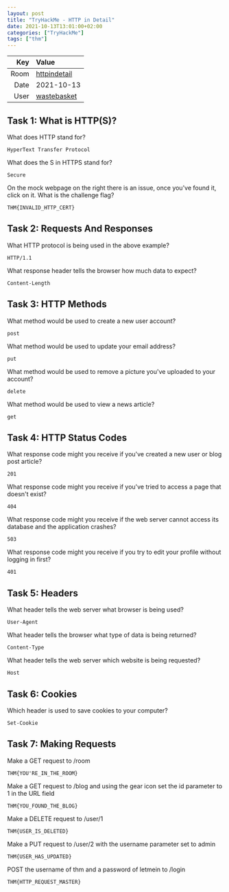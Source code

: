 ```yaml
---
layout: post
title: "TryHackMe - HTTP in Detail"
date: 2021-10-13T13:01:00+02:00
categories: ["TryHackMe"]
tags: ["thm"]
---
```


| Key   | Value
| ----: | :--------
| Room  | [httpindetail](https://tryhackme.com/room/httpindetail)
| Date  | 2021-10-13
| User  | [wastebasket](https://tryhackme.com/p/wastebasket)

## Task 1: What is HTTP(S)? 

What does HTTP stand for?

`HyperText Transfer Protocol`

What does the S in HTTPS stand for?

`Secure`

On the mock webpage on the right there is an issue, once you've found it, click on it. What is the challenge flag?

`THM{INVALID_HTTP_CERT}`

## Task 2: Requests And Responses

What HTTP protocol is being used in the above example?

`HTTP/1.1`

What response header tells the browser how much data to expect?

`Content-Length`

## Task 3: HTTP Methods 

What method would be used to create a new user account?

`post`

What method would be used to update your email address?

`put`

What method would be used to remove a picture you've uploaded to your account?

`delete`

What method would be used to view a news article?

`get`

## Task 4:  HTTP Status Codes 

What response code might you receive if you've created a new user or blog post article?

`201`

What response code might you receive if you've tried to access a page that doesn't exist?

`404`

What response code might you receive if the web server cannot access its database and the application crashes?

`503`

What response code might you receive if you try to edit your profile without logging in first?

`401`

## Task 5: Headers

What header tells the web server what browser is being used?

`User-Agent`

What header tells the browser what type of data is being returned?

`Content-Type`

What header tells the web server which website is being requested?

`Host`

## Task 6: Cookies

Which header is used to save cookies to your computer?

`Set-Cookie`

## Task 7: Making Requests 

Make a GET request to /room

`THM{YOU'RE_IN_THE_ROOM}`

Make a GET request to /blog and using the gear icon set the id parameter to 1 in the URL field

`THM{YOU_FOUND_THE_BLOG}`

Make a DELETE request to /user/1

`THM{USER_IS_DELETED}`

Make a PUT request to /user/2 with the username parameter set to admin

`THM{USER_HAS_UPDATED}`

POST the username of thm and a password of letmein to /login

`THM{HTTP_REQUEST_MASTER}`
